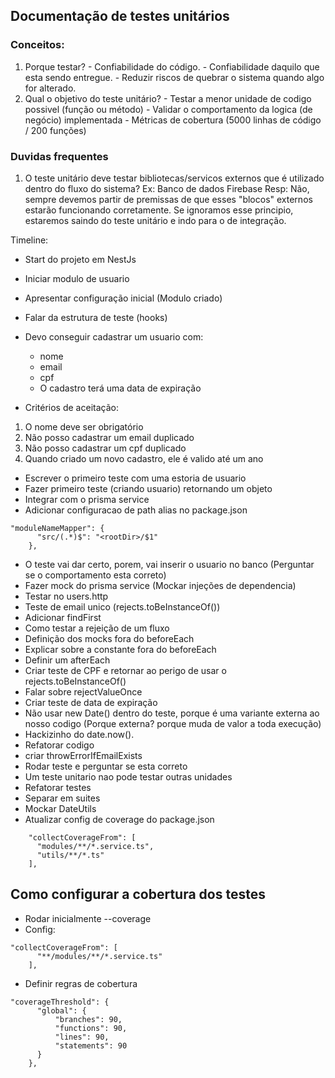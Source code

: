  ## Documentação de testes unitários


 ### Conceitos:
  1) Porque testar?
    - Confiabilidade do código.
    - Confiabilidade daquilo que esta sendo entregue.
    - Reduzir riscos de quebrar o sistema quando algo for alterado.
  2) Qual o objetivo do teste unitário?
    - Testar a menor unidade de codigo possivel (função ou método)
    - Validar o comportamento da logica (de negócio) implementada
    - Métricas de cobertura (5000 linhas de código / 200 funções)

 ### Duvidas frequentes
  1) O teste unitário deve testar bibliotecas/servicos externos que é utilizado dentro do fluxo do sistema?
    Ex:  Banco de dados
         Firebase
    Resp: Não, sempre devemos partir de premissas de que esses "blocos" externos estarão funcionando corretamente.
          Se ignoramos esse principio, estaremos saindo do teste unitário e indo para o de integração.  

 Timeline: 
 - Start do projeto em NestJs
 - Iniciar modulo de usuario
 - Apresentar configuração inicial (Modulo criado)
 - Falar da estrutura de teste (hooks)

 - Devo conseguir cadastrar um usuario com:
    - nome
    - email
    - cpf
    - O cadastro terá uma data de expiração
 - Critérios de aceitação:
  1) O nome deve ser obrigatório
  2) Não posso cadastrar um email duplicado
  3) Não posso cadastrar um cpf duplicado
  4) Quando criado um novo cadastro, ele é valido até um ano

 - Escrever o primeiro teste com uma estoria de usuario
 - Fazer primeiro teste (criando usuario) retornando um objeto
  - Integrar com o prisma service 
  - Adicionar configuracao de path alias no package.json
  ```
  "moduleNameMapper": {
        "src/(.*)$": "<rootDir>/$1"
      },
  ```
  - O teste vai dar certo, porem, vai inserir o usuario no banco (Perguntar se o comportamento esta correto)
  - Fazer mock do prisma service (Mockar injeções de dependencia)
  - Testar no users.http
  - Teste de email unico (rejects.toBeInstanceOf())
  - Adicionar findFirst
  - Como testar a rejeição de um fluxo
  - Definição dos mocks fora do beforeEach
  - Explicar sobre a constante fora do beforeEach
  - Definir um afterEach
  - Criar teste de CPF e retornar ao perigo de usar o rejects.toBeInstanceOf()
  - Falar sobre rejectValueOnce
  - Criar teste de data de expiração
  - Não usar new Date() dentro do teste, porque é uma variante externa ao nosso codigo (Porque externa? porque muda de valor a toda execução)
  - Hackizinho do date.now().
  - Refatorar codigo 
  - criar throwErrorIfEmailExists
  - Rodar teste e perguntar se esta correto
  - Um teste unitario nao pode testar outras unidades
  - Refatorar testes
  - Separar em suites
  - Mockar DateUtils
  - Atualizar config de coverage do package.json
```
    "collectCoverageFrom": [
      "modules/**/*.service.ts",
      "utils/**/*.ts"
    ],
```

## Como configurar a cobertura dos testes
- Rodar inicialmente --coverage
- Config:
```
"collectCoverageFrom": [
      "**/modules/**/*.service.ts"
    ],
```
- Definir regras de cobertura
```
"coverageThreshold": {
      "global": {
          "branches": 90,
          "functions": 90, 
          "lines": 90,
          "statements": 90
      }
    },
```